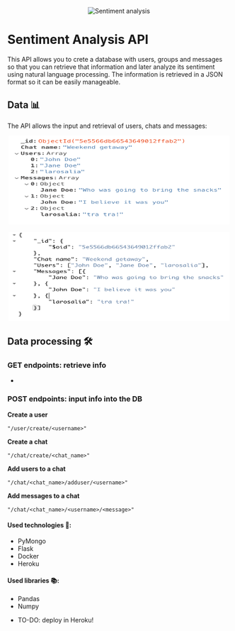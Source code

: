 <p align="center">
  <img width="1000" height="300" src="https://github.com/breogann/apisentiment/blob/master/Images/cover.png" alt="Sentiment analysis">
</p>


# Sentiment Analysis API

This API allows you to crete a database with users, groups and messages so that you can retrieve that information and later analyze its sentiment using natural language processing. The information is retrieved in a JSON format so it can be easily manageable.

## Data 📊 ##

The API allows the input and retrieval of users, chats and messages:

<p align="center">
  <img width="500" height="200" src="https://github.com/fernandobreogan/apisentiment/blob/master/images/MongoDBstructure.png" alt="Data structure in MongoDB">
</p>

<p align="center">
  <img width="500" height="200" src="https://github.com/fernandobreogan/apisentiment/blob/master/images/MongoDBstructurejson.png" alt="[Data structure in MongoDB in JSON">
</p>

## Data processing 🛠 ## 

### __GET__ endpoints: retrieve info ###

- 



### __POST__ endpoints: input info into the DB ###

**Create a user**

    "/user/create/<username>"

**Create a chat**

    "/chat/create/<chat_name>"

**Add users to a chat**

    "/chat/<chat_name>/adduser/<username>"

**Add messages to a chat**

    "/chat/<chat_name>/<username>/<message>"



#### Used technologies 🔌: ####
- PyMongo
- Flask
- Docker
- Heroku


#### Used libraries 📚: ####
- Pandas
- Numpy


* TO-DO: deploy in Heroku!